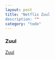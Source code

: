 ```yaml
---
layout: post
title: "Netflix Zuul
description: ""
category: "todo"
---
```


### Zuul

<a href="https://github.com/Netflix/zuul/wiki">Zuul</a>
